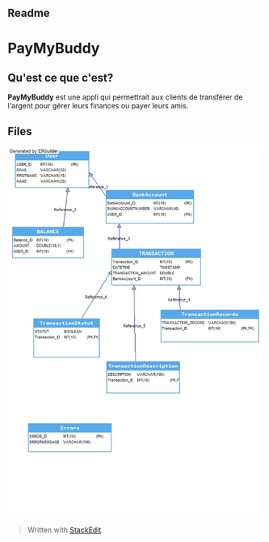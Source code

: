 ﻿## Readme

# PayMyBuddy
## Qu'est ce que c'est?
**PayMyBuddy** est une appli qui permettrait aux clients de transférer de l'argent pour gérer leurs finances ou payer leurs amis.

## Files

![Modèle BDD](diagrams/P6_DBB_Modele/P6_DBB_Modele.jpg)




> Written with [StackEdit](https://stackedit.io/).
